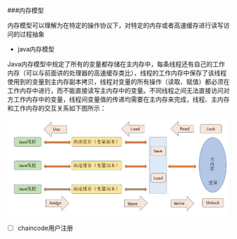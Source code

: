 ###内存模型

内存模型可以理解为在特定的操作协议下，对特定的内存或者高速缓存进行读写访问的过程抽象


- java内存模型

Java内存模型中规定了所有的变量都存储在主内存中，每条线程还有自己的工作内存（可以与前面讲的处理器的高速缓存类比），线程的工作内存中保存了该线程使用到的变量到主内存副本拷贝，线程对变量的所有操作（读取、赋值）都必须在工作内存中进行，而不能直接读写主内存中的变量。不同线程之间无法直接访问对方工作内存中的变量，线程间变量值的传递均需要在主内存来完成，线程、主内存和工作内存的交互关系如下图所示：

![JMM](https://github.com/Roc0924/documents/blob/master/images/jvm/JMM.png)



- [ ] chaincode用户注册